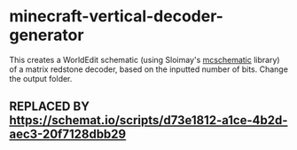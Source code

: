 # minecraft-vertical-decoder-generator
This creates a WorldEdit schematic (using Sloimay's [mcschematic](https://pypi.org/project/mcschematic/) library) of a matrix redstone decoder, based on the inputted number of bits. Change the output folder.

## REPLACED BY https://schemat.io/scripts/d73e1812-a1ce-4b2d-aec3-20f7128dbb29
